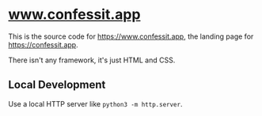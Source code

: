 # www.confessit.app

This is the source code for https://www.confessit.app, the landing page for https://confessit.app.

There isn't any framework, it's just HTML and CSS.

## Local Development

Use a local HTTP server like `python3 -m http.server`.
